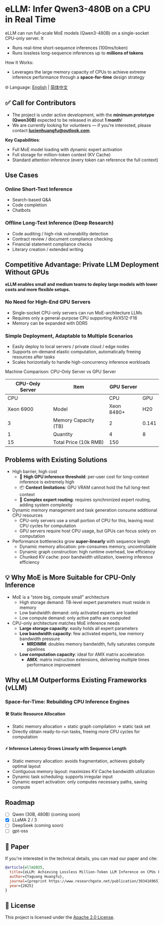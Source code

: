 # eLLM: Infer Qwen3-480B on a CPU in Real Time
eLLM can run full-scale MoE models (Qwen3-480B) on a single-socket CPU-only server. It
- Runs real-time short-sequence inferences (100ms/token)
- Runs lossless long-sequence inferences up to **millions of tokens**

How It Works:
- Leverages the large memory capacity of CPUs to achieve extreme inference performance through a **space-for-time** design strategy

🌐 Language: [English](README.md) | [简体中文](README.zh-CN.md)

## ✅ Call for Contributors
* The project is under active development, with the **minimum prototype (Qwen30B)** expected to be released in about **1 month**!  
* We are currently looking for volunteers — if you're interested, please contact **lucienhuangfu@outlook.com**.

**Key Capabilities**:
* Full MoE model loading with dynamic expert activation
* Full storage for million-token context (KV Cache)
* Standard attention inference (every token can reference the full context)

## Use Cases
### Online Short-Text Inference
* Search-based Q&A
* Code completion
* Chatbots

### Offline Long-Text Inference (Deep Research)
- Code auditing / high-risk vulnerability detection
- Contract review / document compliance checking  
- Financial statement compliance checks
- Literary creation / extended writing

## Competitive Advantage: Private LLM Deployment Without GPUs

**eLLM enables small and medium teams to deploy large models with lower costs and more flexible setups.**

### No Need for High-End GPU Servers
- Single-socket CPU-only servers can run MoE-architecture LLMs  
- Requires only a general-purpose CPU supporting AVX512-F16  
- Memory can be expanded with DDR5

### Simple Deployment, Adaptable to Multiple Scenarios
- Easily deploy to local servers / private cloud / edge nodes  
- Supports on-demand elastic computation, automatically freeing resources after tasks  
- Scales horizontally to handle high-concurrency inference workloads

Machine Comparison: CPU-Only Server vs GPU Server

| CPU-Only Server | Item | GPU Server | |
|----------|--------------|------------|------|
|CPU ||CPU|GPU| 
| Xeon 6900| Model           | Xeon 8480+     | H20   |
|3| Memory Capacity (TB) | 2 | 0.141 |
|1| Quantity          |4        | 8  |
|15| Total Price (10k RMB) |150| 

## Problems with Existing Solutions
- High barrier, high cost
  - 🧠 **High GPU inference threshold**: per-user cost for long-context inference is extremely high
  - 📦 **Context limitations**: GPU VRAM cannot hold the full long-text context
  - 🔀 **Complex expert routing**: requires synchronized expert routing, adding system complexity
- Dynamic memory management and task generation consume additional CPU resources
  - CPU-only servers use a small portion of CPU for this, leaving most CPU cycles for computation
  - GPU servers require host CPU usage, but GPUs can focus solely on computation
- Performance bottlenecks grow **super-linearly** with sequence length
  - Dynamic memory allocation: pre-consumes memory, uncontrollable
  - Dynamic graph construction: high runtime overhead, low efficiency
  - Chunked KV cache: poor bandwidth utilization, lowering inference efficiency

## 💡 Why MoE is More Suitable for CPU-Only Inference

- MoE is a “store big, compute small” architecture
  - High storage demand: TB-level expert parameters must reside in memory  
  - Low bandwidth demand: only activated experts are loaded 
  - Low compute demand: only active paths are computed  
- CPU-only architecture matches MoE inference needs
  - **Large storage capacity**: easily holds all expert parameters  
  - **Low bandwidth capacity**: few activated experts, low memory bandwidth pressure
    - **MRDIMM**: doubles memory bandwidth, fully saturates compute pipelines  
  - **Low computation capacity**: ideal for AMX matrix acceleration
    - **AMX**: matrix instruction extensions, delivering multiple times performance improvement

## Why eLLM Outperforms Existing Frameworks (vLLM)

### Space-for-Time: Rebuilding CPU Inference Engines

#### 🛠️ Static Resource Allocation
- Static memory allocation + static graph compilation → static task set
- Directly obtain ready-to-run tasks, freeing more CPU cycles for computation

#### ⚡ Inference Latency Grows **Linearly** with Sequence Length
- Static memory allocation: avoids fragmentation, achieves globally optimal layout  
- Contiguous memory layout: maximizes KV Cache bandwidth utilization  
- Dynamic task scheduling: supports irregular input  
- Dynamic expert activation: only computes necessary paths, saving compute

## Roadmap
* [ ] Qwen (30B, 480B) (coming soon)
* [x] LLaMA 2 / 3
* [ ] DeepSeek (coming soon)
* [ ] gpt-oss

## 📄 Paper

If you're interested in the technical details, you can read our paper and cite:

```bibtex
@article{ellm2025,
  title={eLLM: Achieving Lossless Million-Token LLM Inference on CPUs Faster Than GPUs},
  author={Yaguang Huangfu},
  journal={preprint https://www.researchgate.net/publication/393416965},
  year={2025}
}
```

## 📜 License
This project is licensed under the [Apache 2.0 License](LICENSE).




